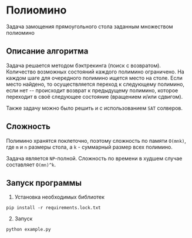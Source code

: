 # Полиомино
Задача замощения прямоугольного стола заданным множеством полиомино

## Описание алгоритма
Задача решается методом бэктрекинга (поиск с возвратом). Количество возможных состояний каждого полимино ограничено. На каждом шаге для очередного полимино ищется место на столе. Если место найдено, то осуществляется переход к следующему полимино, если нет -- происходит возврат к предыдущему полимино, которое переходит в своё следующее состояние (вращением и/или сдвигом).

Также задачу можно было решить и с использованием `SAT` солверов.

## Сложность
Полимино хранятся поклеточно, поэтому сложность по памяти `O(mnk)`, где `m` и `n` размеры стола, а `k` - суммарный размер всех полимино.

Задача является `NP`-полной. Сложность по времени в худшем случае составляет `O(mn)^k`.


## Запуск программы
1. Установка необходимых библиотек
```shell
pip install -r requirements.lock.txt
```
2. Запуск
```shell
python example.py
```